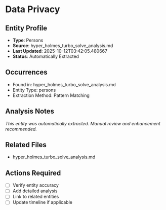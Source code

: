 # Data Privacy

## Entity Profile
- **Type**: Persons
- **Source**: hyper_holmes_turbo_solve_analysis.md
- **Last Updated**: 2025-10-12T03:42:05.480667
- **Status**: Automatically Extracted

## Occurrences
- Found in: hyper_holmes_turbo_solve_analysis.md
- Entity Type: persons
- Extraction Method: Pattern Matching

## Analysis Notes
*This entity was automatically extracted. Manual review and enhancement recommended.*

## Related Files
- hyper_holmes_turbo_solve_analysis.md

## Actions Required
- [ ] Verify entity accuracy
- [ ] Add detailed analysis
- [ ] Link to related entities
- [ ] Update timeline if applicable
